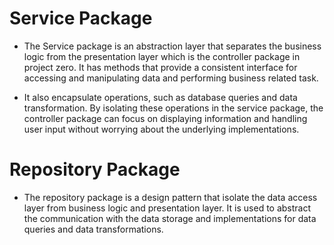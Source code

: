 # Service Package

* The Service package is an abstraction layer that separates the business logic from the presentation layer which is the controller package in project zero. It has methods that provide a consistent interface for accessing and manipulating data and performing business related task.

* It also encapsulate operations, such as database queries and data transformation. By isolating these operations in the service package, the controller package can focus on displaying information and handling user input without worrying about the underlying implementations.

# Repository Package

* The repository package is a design pattern that isolate the data access layer from business logic and presentation layer. It is used to abstract the communication with the data storage and implementations for data queries and data transformations.